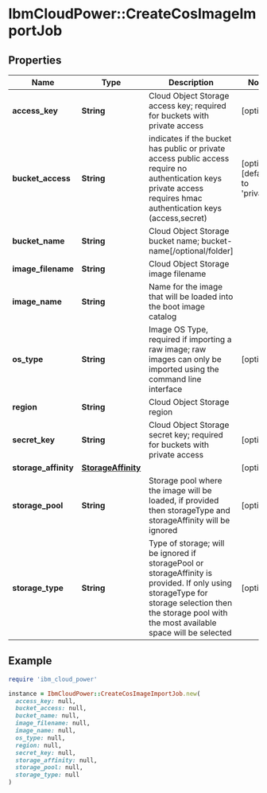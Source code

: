 # IbmCloudPower::CreateCosImageImportJob

## Properties

| Name | Type | Description | Notes |
| ---- | ---- | ----------- | ----- |
| **access_key** | **String** | Cloud Object Storage access key; required for buckets with private access | [optional] |
| **bucket_access** | **String** | indicates if the bucket has public or private access public access require no authentication keys private access requires hmac authentication keys (access,secret) | [optional][default to &#39;private&#39;] |
| **bucket_name** | **String** | Cloud Object Storage bucket name; bucket-name[/optional/folder] |  |
| **image_filename** | **String** | Cloud Object Storage image filename |  |
| **image_name** | **String** | Name for the image that will be loaded into the boot image catalog |  |
| **os_type** | **String** | Image OS Type, required if importing a raw image; raw images can only be imported using the command line interface | [optional] |
| **region** | **String** | Cloud Object Storage region |  |
| **secret_key** | **String** | Cloud Object Storage secret key; required for buckets with private access | [optional] |
| **storage_affinity** | [**StorageAffinity**](StorageAffinity.md) |  | [optional] |
| **storage_pool** | **String** | Storage pool where the image will be loaded, if provided then storageType and storageAffinity will be ignored | [optional] |
| **storage_type** | **String** | Type of storage; will be ignored if storagePool or storageAffinity is provided. If only using storageType for storage selection then the storage pool with the most available space will be selected | [optional] |

## Example

```ruby
require 'ibm_cloud_power'

instance = IbmCloudPower::CreateCosImageImportJob.new(
  access_key: null,
  bucket_access: null,
  bucket_name: null,
  image_filename: null,
  image_name: null,
  os_type: null,
  region: null,
  secret_key: null,
  storage_affinity: null,
  storage_pool: null,
  storage_type: null
)
```

